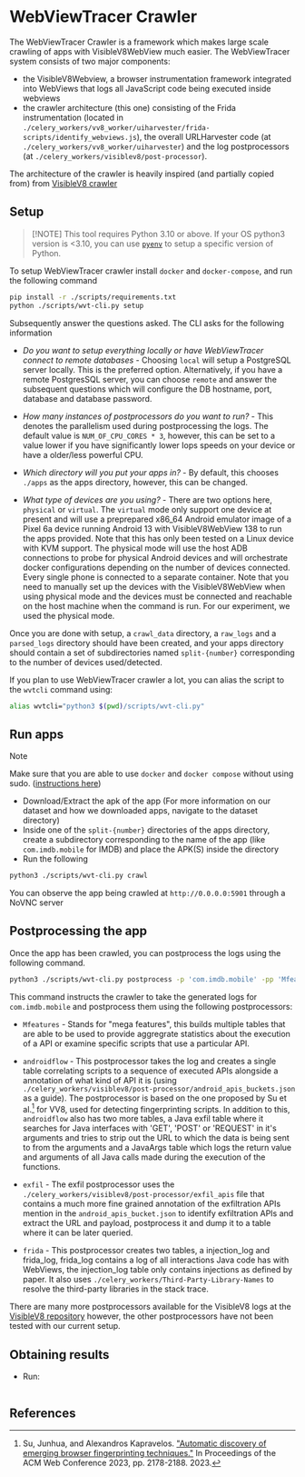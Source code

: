 # WebViewTracer Crawler

The WebViewTracer Crawler is a framework which makes large scale crawling of apps with VisibleV8WebView much easier. The WebViewTracer system consists of two major components:
* the VisibleV8Webview, a browser instrumentation framework integrated into WebViews that logs all JavaScript code being executed inside webviews
* the crawler architecture (this one) consisting of the Frida instrumentation (located in `./celery_workers/vv8_worker/uiharvester/frida-scripts/identify_webviews.js`), the overall URLHarvester code (at `./celery_workers/vv8_worker/uiharvester`) and the log postprocessors (at `./celery_workers/visiblev8/post-processor`).

The architecture of the crawler is heavily inspired (and partially copied from) from [VisibleV8 crawler](https://github.com/wspr-ncsu/visiblev8-crawler)

## Setup

>  [!NOTE]
> This tool requires Python 3.10 or above. If your OS python3 version is <3.10, you can use [`pyenv`](https://github.com/pyenv/pyenv) to setup a specific version of Python.

To setup WebViewTracer crawler install `docker` and `docker-compose`, and run the following command

```sh
pip install -r ./scripts/requirements.txt
python ./scripts/wvt-cli.py setup
```

Subsequently answer the questions asked. The CLI asks for the following information

* *Do you want to setup everything locally or have WebViewTracer connect to remote databases* - Choosing `local` will setup a PostgreSQL server locally. This is the preferred option. Alternatively, if you have a remote PostgresSQL server, you can choose `remote` and answer the subsequent questions which will configure the DB hostname, port, database and database password.

* *How many instances of postprocessors do you want to run?* - This denotes the parallelism used during postprocessing the logs. The default value is `NUM_OF_CPU_CORES * 3`, however, this can be set to a value lower if you have significantly lower Iops speeds on your device or have a older/less powerful CPU.

* *Which directory will you put your apps in?* - By default, this chooses `./apps` as the apps directory, however, this can be changed.

* *What type of devices are you using?* - There are two options here, `physical` or `virtual`. The `virtual` mode only support one device at present and will use a preprepared x86_64 Android emulator image of a Pixel 6a device running Android 13 with VisibleV8WebView 138 to run the apps provided. Note that this has only been tested on a Linux device with KVM support. The physical mode will use the host ADB connections to probe for physical Android devices and will orchestrate docker configurations depending on the number of devices connected. Every single phone is connected to a separate container. Note that you need to manually set up the devices with the VisibleV8WebView when using physical mode and the devices must be connected and reachable on the host machine when the command is run. For our experiment, we used the physical mode.

Once you are done with setup, a `crawl_data` directory, a `raw_logs` and a `parsed_logs` directory should have been created, and your apps directory should contain a set of subdirectories named `split-{number}` corresponding to the number of devices used/detected.

If you plan to use WebViewTracer crawler a lot, you can alias the script to the `wvtcli` command using:

```sh
alias wvtcli="python3 $(pwd)/scripts/wvt-cli.py" 
```

## Run apps

> [!NOTE]
> Make sure that you are able to use `docker` and `docker compose` without using sudo. ([instructions here](https://docs.docker.com/engine/install/linux-postinstall/))

* Download/Extract the apk of the app (For more information on our dataset and how we downloaded apps, navigate to the dataset directory)
* Inside one of the `split-{number}` directories of the apps directory, create a subdirectory corresponding to the name of the app (like `com.imdb.mobile` for IMDB) and place the APK(S) inside the directory
* Run the following

```sh
python3 ./scripts/wvt-cli.py crawl
```

You can observe the app being crawled at `http://0.0.0.0:5901` through a NoVNC server

## Postprocessing the app

Once the app has been crawled, you can postprocess the logs using the following command.

```sh
python3 ./scripts/wvt-cli.py postprocess -p 'com.imdb.mobile' -pp 'Mfeatures+androidflow+exfil+frida'
```

This command instructs the crawler to take the generated logs for `com.imdb.mobile` and postprocess them using the following postprocessors:

* `Mfeatures` - Stands for "mega features", this builds multiple tables that are able to be used to provide aggregrate statistics about the execution of a API or examine specific scripts that use a particular API.

* `androidflow` - This postprocessor takes the log and creates a single table correlating scripts to a sequence of executed APIs alongside a annotation of what kind of API it is (using `./celery_workers/visiblev8/post-processor/android_apis_buckets.json` as a guide). The postprocessor is based on the one proposed by Su et al.[^1] for VV8, used for detecting fingerprinting scripts. In addition to this, `androidflow` also has two more tables, a Java exfil table where it searches for Java interfaces with 'GET', 'POST' or 'REQUEST' in it's arguments and tries to strip out the URL to which the data is being sent to from the arguments and a JavaArgs table which logs the return value and arguments of all Java calls made during the execution of the functions.

* `exfil` - The exfil postprocessor uses the `./celery_workers/visiblev8/post-processor/exfil_apis` file that contains a much more fine grained annotation of the exfiltration APIs mention in the `android_apis_bucket.json` to identify exfiltration APIs and extract the URL and payload, postprocess it and dump it to a table where it can be later queried.

* `frida` - This postprocessor creates two tables, a injection_log and frida_log, frida_log contains a log of all interactions Java code has with WebViews, the injection_log table only contains injections as defined by paper. It also uses `./celery_workers/Third-Party-Library-Names` to resolve the third-party libraries in the stack trace.

There are many more postprocessors available for the VisibleV8 logs at the [VisibleV8 repository](https://github.com/wspr-ncsu/visiblev8/tree/main/post-processor) however, the other postprocessors have not been tested with our current setup.

## Obtaining results

- Run:
```python3 ./scripts/wvt-cli.py results
```

## References

[^1]: Su, Junhua, and Alexandros Kapravelos. ["Automatic discovery of emerging browser fingerprinting techniques."](https://dl.acm.org/doi/10.1145/3543507.3583333) In Proceedings of the ACM Web Conference 2023, pp. 2178-2188. 2023.
